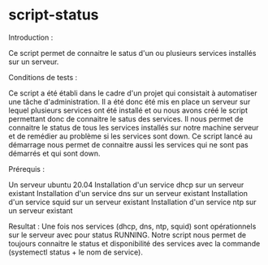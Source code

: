 # script-status
Introduction :

Ce script permet de connaitre le satus d'un ou plusieurs services installés sur un serveur.

Conditions de tests :

Ce script a été établi dans le cadre d'un projet qui consistait à automatiser une tâche d'administration. Il a été donc été mis en place un serveur sur lequel plusieurs services ont été installé et ou nous avons créé le script permettant donc de connaitre le satus des services.
Il nous permet de connaitre le status de tous les services installés sur notre machine serveur et de remédier au problème si les services sont down.
Ce script lancé au démarrage nous permet de connaitre aussi les services qui ne sont pas  démarrés et qui sont down.


Prérequis :

Un serveur ubuntu 20.04 
Installation d'un service dhcp sur un serveur existant
Installation d'un service dns sur un serveur existant
Installation d'un service squid sur un serveur existant
Installation d'un service ntp sur un serveur existant


Resultat : 
Une fois nos services (dhcp, dns, ntp, squid) sont opérationnels sur le serveur avec pour status RUNNING.
Notre script nous permet de toujours connaitre le status et disponibilité des services avec la commande (systemectl status + le nom de service).
